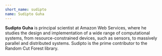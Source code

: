 ```yaml
---
short_name: sudipto
name: Sudipto Guha
---
```

**Sudipto Guha** is principal scientist at Amazon Web Services, where he studies the design and implementation of a wide range of computational systems, from resource-constrained devices, such as sensors, to massively parallel and distributed systems. Sudipto is the prime contributor to the Random Cut Forest library.